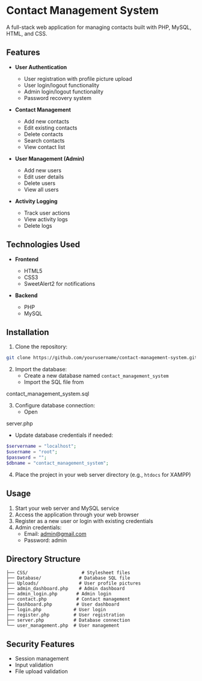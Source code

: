# Contact Management System

A full-stack web application for managing contacts built with PHP, MySQL, HTML, and CSS.

## Features

- **User Authentication**
  - User registration with profile picture upload
  - User login/logout functionality
  - Admin login/logout functionality
  - Password recovery system

- **Contact Management**
  - Add new contacts
  - Edit existing contacts
  - Delete contacts
  - Search contacts
  - View contact list

- **User Management (Admin)**
  - Add new users
  - Edit user details
  - Delete users
  - View all users

- **Activity Logging**
  - Track user actions
  - View activity logs
  - Delete logs

## Technologies Used

- **Frontend**
  - HTML5
  - CSS3
  - SweetAlert2 for notifications

- **Backend**
  - PHP
  - MySQL

## Installation

1. Clone the repository:
```bash
git clone https://github.com/yourusername/contact-management-system.git
```

2. Import the database:
   - Create a new database named `contact_management_system`
   - Import the SQL file from 

contact_management_system.sql



3. Configure database connection:
   - Open 

server.php


   - Update database credentials if needed:
```php
$servername = "localhost";
$username = "root";
$password = "";
$dbname = "contact_management_system";
```

4. Place the project in your web server directory (e.g., `htdocs` for XAMPP)

## Usage

1. Start your web server and MySQL service
2. Access the application through your web browser
3. Register as a new user or login with existing credentials
4. Admin credentials:
   - Email: admin@gmail.com
   - Password: admin

## Directory Structure

```
├── CSS/                    # Stylesheet files
├── Database/              # Database SQL file
├── Uploads/               # User profile pictures
├── admin_dashboard.php    # Admin dashboard
├── admin_login.php       # Admin login
├── contact.php           # Contact management
├── dashboard.php         # User dashboard
├── login.php            # User login
├── register.php         # User registration
├── server.php           # Database connection
└── user_management.php  # User management
```

## Security Features

- Session management
- Input validation
- File upload validation
